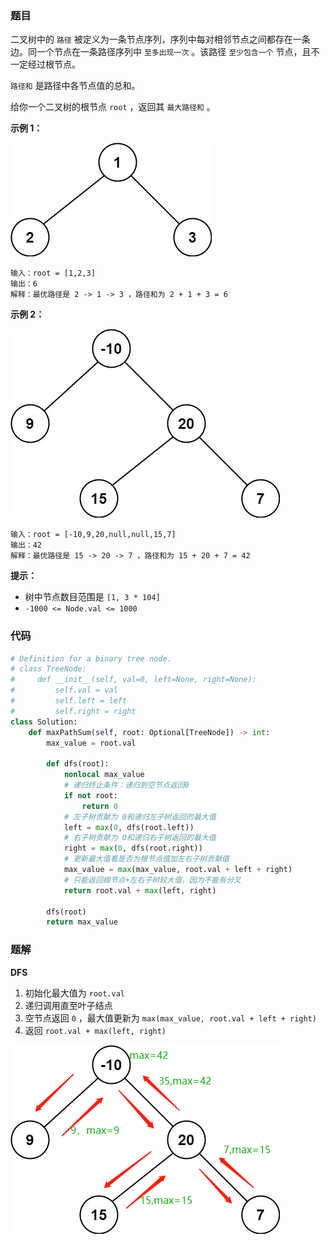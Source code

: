 ### 题目

二叉树中的 `路径` 被定义为一条节点序列，序列中每对相邻节点之间都存在一条边。同一个节点在一条路径序列中 `至多出现一次` 。该路径 `至少包含一个` 节点，且不一定经过根节点。

`路径和` 是路径中各节点值的总和。

给你一个二叉树的根节点 `root` ，返回其 `最大路径和` 。

 
**示例 1：**

![img](./images/124-1.jpg)

```
输入：root = [1,2,3]
输出：6
解释：最优路径是 2 -> 1 -> 3 ，路径和为 2 + 1 + 3 = 6
```

**示例 2：**

![img2](./images/124-2.jpg)

```
输入：root = [-10,9,20,null,null,15,7]
输出：42
解释：最优路径是 15 -> 20 -> 7 ，路径和为 15 + 20 + 7 = 42
``` 

**提示：**

- 树中节点数目范围是 `[1, 3 * 104]`
- `-1000 <= Node.val <= 1000`

### 代码

```python
# Definition for a binary tree node.
# class TreeNode:
#     def __init__(self, val=0, left=None, right=None):
#         self.val = val
#         self.left = left
#         self.right = right
class Solution:
    def maxPathSum(self, root: Optional[TreeNode]) -> int:
        max_value = root.val

        def dfs(root):
            nonlocal max_value
            # 递归终止条件：递归到空节点返回0
            if not root:
                return 0
            # 左子树贡献为 0和递归左子树返回的最大值
            left = max(0, dfs(root.left))
            # 右子树贡献为 0和递归右子树返回的最大值
            right = max(0, dfs(root.right))
            # 更新最大值看是否为根节点值加左右子树贡献值
            max_value = max(max_value, root.val + left + right)
            # 只能返回根节点+左右子树较大值，因为不能有分叉
            return root.val + max(left, right)
        
        dfs(root)
        return max_value
```

### 题解

**DFS**

1. 初始化最大值为 `root.val`
2. 递归调用直至叶子结点
3. 空节点返回 `0` ，最大值更新为 `max(max_value, root.val + left + right)`
4. 返回 `root.val + max(left, right)`

![img3](./images/124-3.png)